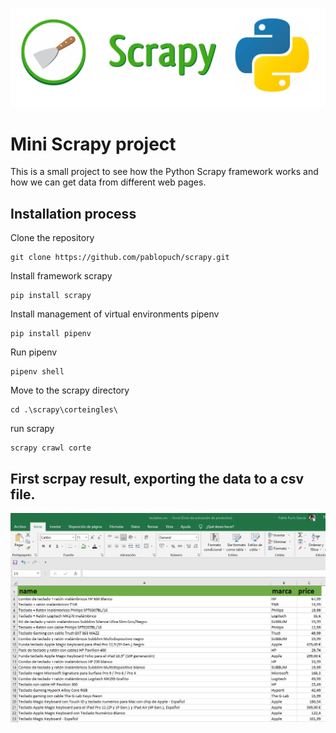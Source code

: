 <p align="center">
    <a href="https://docs.scrapy.org/en/latest/">
        <img src="resources\scrapy_img.png" alt="scrapy">
    </a>
</p>

# Mini Scrapy project
This is a small project to see how the Python Scrapy framework works and how we can get data from different web pages.

## Installation process 

Clone the repository

    git clone https://github.com/pablopuch/scrapy.git

Install framework scrapy

    pip install scrapy

Install management of virtual environments pipenv

    pip install pipenv

Run pipenv

    pipenv shell

Move to the scrapy directory

    cd .\scrapy\corteingles\

run scrapy

    scrapy crawl corte


## First scrpay result, exporting the data to a csv file.

<p align="center">
    <a href="https://docs.scrapy.org/en/latest/">
        <img src="resources\csv.png" alt="csv_final">
    </a>
</p>


